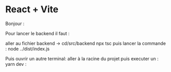 # React + Vite

Bonjour :

Pour lancer le backend il faut :

aller au fichier backend -> cd/src/backend
npx tsc
puis lancer la commande  : node ../dist/index.js

Puis ouvrir un autre terminal:
aller à la racine du projet puis executer un :
yarn dev
:
